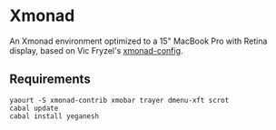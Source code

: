 Xmonad
======

An Xmonad environment optimized to a 15" MacBook Pro with Retina display, based on Vic Fryzel's [xmonad-config](http://github.com/vicfryzel/xmonad-config).


Requirements
------------

    yaourt -S xmonad-contrib xmobar trayer dmenu-xft scrot
    cabal update
    cabal install yeganesh
